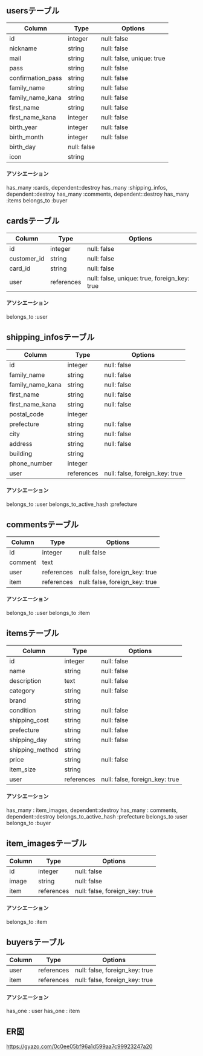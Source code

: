 ## usersテーブル
|Column|Type|Options|
|------|----|-------|
|id|integer|null: false|
|nickname|string|null: false|
|mail|string|null: false, unique: true|
|pass|string|null: false|
|confirmation_pass|string|null: false|
|family_name|string|null: false|
|family_name_kana|string|null: false|
|first_name|string|null: false|
|first_name_kana|integer|null: false|
|birth_year|integer|null: false|
|birth_month|integer|null: false|
|birth_day|null: false|
|icon|string|

#### アソシエーション
has_many :cards, dependent::destroy
has_many :shipping_infos, dependent::destroy
has_many :comments, dependent::destroy
has_many :items
belongs_to :buyer


## cardsテーブル
|Column|Type|Options|
|------|----|-------|
|id|integer|null: false|
|customer_id|string|null: false|
|card_id|string|null: false|
|user|references|null: false, unique: true, foreign_key: true|

#### アソシエーション
belongs_to :user


## shipping_infosテーブル
|Column|Type|Options|
|------|----|-------|
|id|integer|null: false|
|family_name|string|null: false|
|family_name_kana|string|null: false|
|first_name|string|null: false|
|first_name_kana|string|null: false|
|postal_code|integer|
|prefecture|string|null: false|
|city|string|null: false|
|address|string|null: false|
|building|string|
|phone_number|integer|
|user|references|null: false, foreign_key: true|

#### アソシエーション
belongs_to :user
belongs_to_active_hash :prefecture


## commentsテーブル
|Column|Type|Options|
|------|----|-------|
|id|integer|null: false|
|comment|text|
|user|references|null: false, foreign_key: true|
|item|references|null: false, foreign_key: true|

#### アソシエーション
belongs_to :user
belongs_to :item


## itemsテーブル
|Column|Type|Options|
|------|----|-------|
|id|integer|null: false|
|name|string|null: false|
|description|text|null: false|
|category|string|null: false|
|brand|string|
|condition|string|null: false|
|shipping_cost|string|null: false|
|prefecture|string|null: false|
|shipping_day|string|null: false|
|shipping_method|string|
|price|string|null: false|
|item_size|string|
|user|references|null: false, foreign_key: true|

#### アソシエーション
has_many : item_images, dependent::destroy
has_many : comments, dependent::destroy
belongs_to_active_hash :prefecture
belongs_to :user
belongs_to :buyer


## item_imagesテーブル
|Column|Type|Options|
|------|----|-------|
|id|integer|null: false|
|image|string|null: false|
|item|references|null: false, foreign_key: true|

#### アソシエーション
belongs_to :item


## buyersテーブル
|Column|Type|Options|
|------|----|-------|
|user|references|null: false, foreign_key: true|
|item|references|null: false, foreign_key: true|

#### アソシエーション
has_one : user
has_one : item


## ER図
https://gyazo.com/0c0ee05bf96a1d599aa7c99923247a20